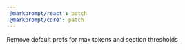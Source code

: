 ```yaml
---
'@markprompt/react': patch
'@markprompt/core': patch
---
```


Remove default prefs for max tokens and section thresholds
